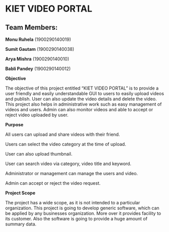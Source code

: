 

# KIET VIDEO PORTAL

## Team Members:
**Monu Ruhela**  (1900290140019)

**Sumit Gautam** (1900290140038)

**Arya Mishra**  (1900290140010)

**Babli Pandey** (1900290140012)

**Objective**

The objective of this project entitled “KIET VIDEO PORTAL” is to provide a user friendly and easily understandable GUI to users to easily upload videos and publish. User can also update the video details and delete the video. This project also helps in administrative work such as easy management of videos and users. Admin can also monitor videos and able to accept or reject video uploaded by user.

**Purpose**

All users can upload and share videos with their friend.

Users can select the video category at the time of upload.

User can also upload thumbnail.

User can search video via category, video title and keyword.

Administrator or management can manage the users and video.

Admin can accept or reject the video request.

**Project Scope**

The project has a wide scope, as it is not intended to a particular organization. This project is going to develop generic software, which can be applied by any businesses organization. More over it provides facility to its customer. Also the software is going to provide a huge amount of summary data.
